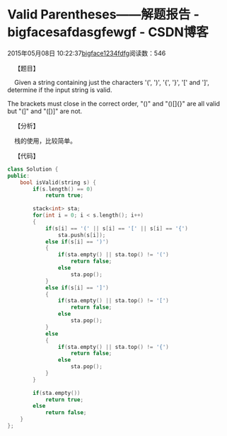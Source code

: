 # Valid Parentheses——解题报告 - bigfacesafdasgfewgf - CSDN博客





2015年05月08日 10:22:37[bigface1234fdfg](https://me.csdn.net/puqutogether)阅读数：546











    【题目】

    Given a string containing just the characters '(', ')', '{', '}', '[' and ']', determine if the input string is valid.


The brackets must close in the correct order, "()" and "()[]{}" are all valid but "(]" and "([)]" are not.




    【分析】

    栈的使用，比较简单。




    【代码】



```cpp
class Solution {
public:
    bool isValid(string s) {
        if(s.length() == 0)
            return true;
        
        stack<int> sta;
        for(int i = 0; i < s.length(); i++)
        {
            if(s[i] == '(' || s[i] == '[' || s[i] == '{')
                sta.push(s[i]);
            else if(s[i] == ')')
            {
                if(sta.empty() || sta.top() != '(')
                    return false;
                else
                    sta.pop();
            }
            else if(s[i] == ']')
            {
                if(sta.empty() || sta.top() != '[')
                    return false;
                else
                    sta.pop();
            }
            else
            {
                if(sta.empty() || sta.top() != '{')                
                    return false;
                else
                    sta.pop();
            }
        }
        
        if(sta.empty())
            return true;
        else
            return false;
    }
};
```





